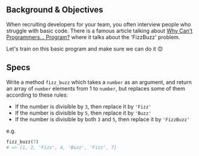 ## Background & Objectives

When recruiting developers for your team, you often interview people who struggle with basic code. There is a famous article talking about
[Why Can't Programmers... Program?](http://blog.codinghorror.com/why-cant-programmers-program/) where it talks about the 'FizzBuzz' problem.

Let's train on this basic program and make sure we can do it 😊

## Specs

Write a method `fizz_buzz` which takes a `number` as an argument, and
return an array of `number` elements from 1 to `number`, but replaces some
of them according to these rules:

- If the number is divisible by `3`, then replace it by `'Fizz'`
- If the number is divisible by `5`, then replace it by `'Buzz'`
- If the number is divisible by both `3` and `5`, then replace it by `'FizzBuzz'`

e.g.

```ruby
fizz_buzz(7)
# => [1, 2, 'Fizz', 4, 'Buzz', 'Fizz', 7]
```
